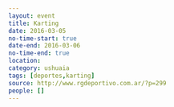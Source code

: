 ```yaml
---
layout: event 
title: Karting
date: 2016-03-05
no-time-start: true
date-end: 2016-03-06
no-time-end: true
location: 
category: ushuaia
tags: [deportes,karting]
source: http://www.rgdeportivo.com.ar/?p=299
people: []
---
```

